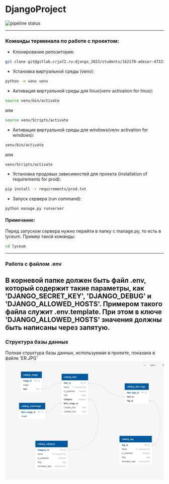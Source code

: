 # DjangoProject

![pipeline status](https://gitlab.crja72.ru/django_2023/students/162170-adeior-47230.git/badges/main/pipeline.svg)

---
### Команды терминала по работе с проектом:

- Клонирование репозитория: 
```bash
git clone git@gitlab.crja72.ru:django_2023/students/162170-adeior-47331.git
```
- Установка виртуальной среды (venv): 
```bash 
python -m venv venv
```
- Активация виртуальной среды для linux(venv activation for linux): 
```bash 
source venv/bin/activate
``` 
или
```bash 
source venv/Scripts/activate
``` 
- Активация виртуальной среды для windows(venv activation for windows): 
```bash 
venv/bin/activate
``` 
или
```bash 
venv/Scripts/activate
``` 
- Установка продовых зависимостей для проекта (installation of requirements for prod): 
```bash 
pip install -r requirements/prod.txt
```
- Запуск сервера (run command): 
```bash 
python manage.py runserver
```
#### Примечание:
Перед запуском сервера нужно перейти в папку с manage.py, то есть в lyceum. Пример такой команды: 
```bash 
cd lyceum
```

---
### Работа с файлом .env
В корневой папке должен быть файл .env, который содержит такие параметры, как 'DJANGO_SECRET_KEY', 'DJANGO_DEBUG' и 'DJANGO_ALLOWED_HOSTS'. 
Примером такого файла служит .env.template. 
При этом в ключе 'DJANGO_ALLOWED_HOSTS' значения должны быть написаны через запятую.
---
### Структура базы данных
Полная структура базы данных, используемая в проекте, показана в файле 'ER.JPG'
![ER.JPG](ER.JPG)
